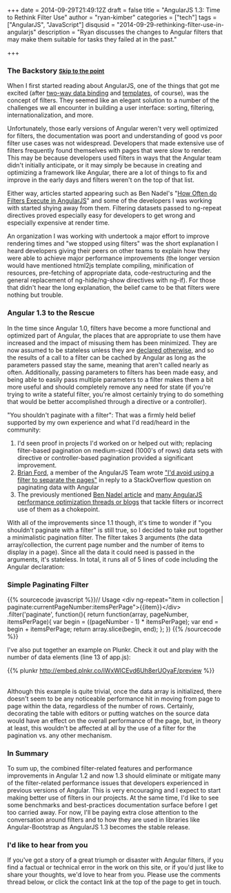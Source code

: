 +++
date = 2014-09-29T21:49:12Z
draft = false
title = "AngularJS 1.3: Time to Rethink Filter Use"
author = "ryan-kimber"
categories = ["tech"]
tags = ["AngularJS", "JavaScript"]
disqusid = "2014-09-29-rethinking-filter-use-in-angularjs"
description = "Ryan discusses the changes to Angular filters that may make them suitable for tasks they failed at in the past."

+++
### The Backstory  <span style="font-size: 10pt"><a href="javascript:scrollToId('point');">Skip to the point</a>

When I first started reading about AngularJS, one of the things that got me excited (after <a href="https://docs.angularjs.org/guide/databinding" target="_new">two-way data binding</a> and <a href="https://docs.angularjs.org/guide/templates">templates</a>, of course), was the concept of filters. They seemed like an elegant solution to a number of the challenges we all encounter in building a user interface: sorting, filtering, internationalization, and  more. 

Unfortunately, those early versions of Angular weren't very well optimized for filters, the documentation was poort and understanding of good vs poor filter use cases was not widespread. Developers that made extensive use of filters frequently found themselves with pages that were slow to render. This may be because developers used filters in ways that the Angular team didn't initially anticipate, or it may simply be because in creating and optimizing a framework like Angular, there are a lot of things to fix and improve in the early days and filters weren't on the top of that list.

Either way, articles started appearing such as Ben Nadel's "<a target="_new" href="http://www.bennadel.com/blog/2489-how-often-do-filters-execute-in-angularjs.htm">How Often do Filters Execute in AngularJS</a>" and some of the developers I was working with started shying away from them. Filtering datasets passed to ng-repeat directives proved especially easy for developers to get wrong and especially expensive at render time.

An organization I was working with undertook a major effort to improve rendering times and "we stopped using filters" was the short explanation I heard developers giving their peers on other teams to explain how they were able to achieve major performance improvements (the longer version would have mentioned html2js template compiling, minification of resources, pre-fetching of appropriate data, code-restructuring and the general replacement of ng-hide/ng-show directives with ng-if). For those that didn't hear the long explanation, the belief came to be that filters were nothing but trouble.

### Angular 1.3 to the Rescue
In the time since Angular 1.0, filters have become a more functional and optimized part of Angular, the places that are appropriate to use them have increased and the impact of misusing them has been minimized. They are now assumed to be stateless unless they are <a href="https://github.com/angular/angular.js/blob/master/CHANGELOG.md#breaking-changes-1">declared otherwise</a>, and so the results of a call to a filter can be cached by Angular as long as the parameters passed stay the same, meaning that aren't called nearly as often. Additionally, passing parameters to filters has been made easy, and being able to easily pass multiple parameters to a filter makes them a bit more useful and should completely remove any need for state (if you're trying to write a stateful filter, you're almost certainly trying to do something that would be better accomplished through a directive or a controller).
 
"You shouldn't paginate with a filter": That was a firmly held belief supported by my own experience and what I'd read/heard in the community: 

1. I'd seen proof in projects I'd worked on or helped out with; replacing filter-based pagination on medium-sized (1000's of rows) data sets with directive or controller-based pagination provided a significant improvement. 
2. <a href="https://twitter.com/briantford" target="_new">Brian Ford</a>, a member of the AngularJS Team wrote <a href="http://stackoverflow.com/questions/10816073/how-to-do-paging-in-angularjs" target="_new">"I'd avoid using a filter to separate the pages"</a> in reply to a StackOverflow question on paginating data with Angular
3. The previously mentioned <a href="http://www.bennadel.com/blog/2489-how-often-do-filters-execute-in-angularjs.htm" target="_new">Ben Nadel article</a> and <a href="https://www.google.ca/webhp?sourceid=chrome-instant&ion=1&espv=2&ie=UTF-8#safe=off&q=improving+angularjs+performance+filter" target="_new">many AngularJS performance optimization threads or blogs</a> that tackle filters or incorrect use of them as a chokepoint. 

<span id="point"></span>With all of the improvements since 1.1 though, it's time to wonder if "you shouldn't paginate with a filter" is still true, so I decided to take put together a minimalistic pagination filter. The filter takes 3 arguments (the data array/collection, the current page number and the number of items to display in a page). Since all the data it could need is passed in the arguments, it's stateless. In total, it runs all of 5 lines of code including the Angular declaration:

### Simple Paginating Filter

{{% sourcecode javascript %}}// Usage &lt;div ng-repeat="item in collection | paginate:currentPageNumber:itemsPerPage"&gt;{{item}}&lt;/div&gt;
.filter('paginate', function(){
        return function(array, pageNumber, itemsPerPage){
            var begin = ((pageNumber - 1) * itemsPerPage);
            var end = begin + itemsPerPage;
            return array.slice(begin, end);
        };
    })
{{% /sourcecode %}}


I've also put together an example on Plunkr. Check it out and play with the number of data elements (line 13 of app.js):


{{% plunkr http://embed.plnkr.co/iWxWlCEvd6Uh8erUOyaF/preview %}}

<br />
Although this example is quite trivial, once the data array is initialized, there doesn't seem to be any noticeable performance hit in moving from page to page within the data, regardless of the number of rows. Certainly, decorating the table with editors or putting watches on the source data would have an effect on the overall performance of the page, but, in theory at least, this wouldn't be affected at all by the use of a filter for the pagination vs. any other mechanism. 

### In Summary

To sum up, the combined filter-related features and performance improvements in Angular 1.2 and now 1.3 should eliminate or mitigate many of the filter-related performance issues that developers experienced in previous versions of Angular. This is very encouraging and I expect to start making better use of filters in our projects. At the same time, I'd like to see some benchmarks and best-practices documentation surface before I get too carried away. For now, I'll be paying extra close attention to the conversation around filters and to how they are used in libraries like Angular-Bootstrap as AngularJS 1.3 becomes the stable release.

### I'd like to hear from you
If you've got a story of a great triumph or disaster with Angular filters, if you find a factual or technical error in the work on this site, or if you'd just like to share your thoughts, we'd love to hear from you. Please use the comments thread below, or click the contact link at the top of the page to get in touch.
